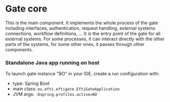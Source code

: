 # Gate core

This is the main component. It implements the whole process of the gate including interfaces, authentication, request
handling, external systems connections, workflow definitions, ... It is the entry point of the gate for all external
systems. For some processes, it can interact directly with the other parts of the systems, for some other ones, it
passes through other components.

### Standalone Java app running on host

To launch gate instance "BO" in your IDE, create a run configuration with:

* type: Spring Boot
* main class: `eu.efti.eftigate.EftiGateApplication`
* JVM args: `-Dspring.profiles.active=BO`
